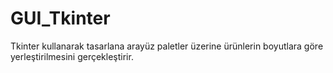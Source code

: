 # GUI_Tkinter
Tkinter kullanarak tasarlana arayüz paletler üzerine ürünlerin boyutlara göre yerleştirilmesini gerçekleştirir.
